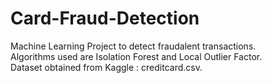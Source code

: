 # Card-Fraud-Detection

Machine Learning Project to detect fraudalent transactions.<br />
Algorithms used are Isolation Forest and Local Outlier Factor.<br />
Dataset obtained from Kaggle : creditcard.csv. <br />

